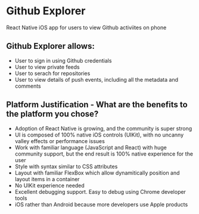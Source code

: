 # Github Explorer

React Native iOS app for users to view Github activiites on phone 

## Github Explorer allows:
- User to sign in using Github credentials
- User to view private feeds
- User to serach for repositories
- User to view details of push events, including all the metadata and comments


## Platform Justification - What are the benefits to the platform you chose?
- Adoption of React Native is growing, and the community is super strong
- UI is composed of 100% native iOS controls (UIKit), with no uncanny valley effects or performance issues
- Work with familiar language (JavaScript and React) with huge community support, but the end result is 100% native experience for the user
- Style with syntax similar to CSS attributes
- Layout with familiar FlexBox which allow dynamitically position and layout items in a container
- No UIKit experience needed
- Excellent debugging support. Easy to debug using Chrome developer tools
- iOS rather than Android because more developers use Apple products
